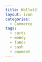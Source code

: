 ```yaml
---
title: Wallet2
layout: icon
categories:
  - Commerce
tags:
  - cards
  - money
  - funds
  - cash
  - payment
---
```

